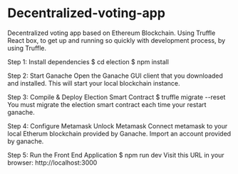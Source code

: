# Decentralized-voting-app
Decentralized voting app based on Ethereum Blockchain. Using Truffle React box, to get up and running so quickly with development process, by using Truffle.

Step 1:
 Install dependencies
$ cd election
$ npm install

Step 2:
Start Ganache
Open the Ganache GUI client that you downloaded and installed. This will start your local blockchain instance. 

Step 3: Compile & Deploy Election Smart Contract
$ truffle migrate --reset You must migrate the election smart contract each time your restart ganache.

Step 4: Configure Metamask
Unlock Metamask
Connect metamask to your local Etherum blockchain provided by Ganache.
Import an account provided by ganache.

Step 5: Run the Front End Application
$ npm run dev Visit this URL in your browser: http://localhost:3000
